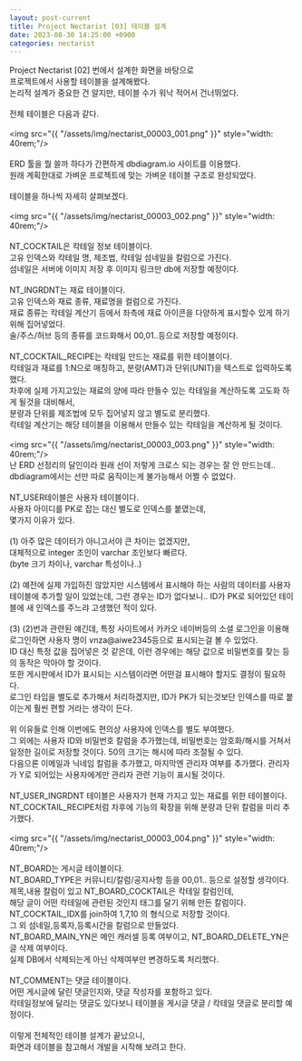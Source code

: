 ```yaml
---
layout: post-current
title: Project Nectarist [03] 테이블 설계
date: 2023-08-30 14:25:00 +0900
categories: nectarist
---
```

Project Nectarist [02] 번에서 설계한 화면을 바탕으로<br>
프로젝트에서 사용할 테이블을 설계해봤다.<br>
논리적 설계가 중요한 건 알지만, 테이블 수가 워낙 적어서 건너뛰었다.<br>
<br>
전체 테이블은 다음과 같다.<br>
<br>
<img src="{{ "/assets/img/nectarist_00003_001.png" }}" style="width: 40rem;"/><br>
<br>
ERD 툴을 뭘 쓸까 하다가 간편하게 dbdiagram.io 사이트를 이용했다.<br>
원래 계획한대로 가벼운 프로젝트에 맞는 가벼운 테이블 구조로 완성되었다.<br>
<br>
테이블을 하나씩 자세히 살펴보겠다.<br>
<br>
<img src="{{ "/assets/img/nectarist_00003_002.png" }}" style="width: 40rem;"/><br>
<br>
NT_COCKTAIL은 칵테일 정보 테이블이다.<br>
고유 인덱스와 칵테일 명, 제조법, 칵테일 섬네일을 칼럼으로 가진다.<br>
섬네일은 서버에 이미지 저장 후 이미지 링크만 db에 저장할 예정이다.<br>
<br>
NT_INGRDNT는 재료 테이블이다.<br>
고유 인덱스와 재료 종류, 재료명을 컬럼으로 가진다.<br>
재료 종류는 칵테일 계산기 등에서 좌측에 재료 아이콘을 다양하게 표시할수 있게 하기위해 집어넣었다. <br>
술/주스/허브 등의 종류를 코드화해서 00,01..등으로 저장할 예정이다.<br>
<br>
NT_COCKTAIL_RECIPE는 칵테일 만드는 재료를 위한 테이블이다.<br>
칵테일과 재료를 1:N으로 매칭하고, 분량(AMT)과 단위(UNIT)을 텍스트로 입력하도록 했다.<br>
차후에 실제 가지고있는 재료의 양에 따라 만들수 있는 칵테일을 계산하도록 고도화 하게 될것을 대비해서,<br>
분량과 단위를 제조법에 모두 집어넣지 않고 별도로 분리했다.<br>
칵테일 계산기는 해당 테이블을 이용해서 만들수 있는 칵테일을 계산하게 될 것이다.<br>
<br>
<img src="{{ "/assets/img/nectarist_00003_003.png" }}" style="width: 40rem;"/><br>
<span class="post-overegg">난 ERD 선정리의 달인이라 원래 선이 저렇게 크로스 되는 경우는 잘 안 만드는데.. dbdiagram에서는 선만 따로 움직이는게 불가능해서 어쩔 수 없었다.</span><br>
<br>
NT_USER테이블은 사용자 테이블이다.<br>
사용자 아이디를 PK로 잡는 대신 별도로 인덱스를 붙였는데,<br>
몇가지 이유가 있다.<br>
<br>
(1) 아주 많은 데이터가 아니고서야 큰 차이는 없겠지만, <br>
대체적으로 integer 조인이 varchar 조인보다 빠르다.<br>
(byte 크기 차이나, varchar 특성이나..)<br>
<br>
(2) 예전에 실제 가입하진 않았지만 시스템에서 표시해야 하는 사람의 데이터를 사용자 테이블에 추가할 일이 있었는데, 그런 경우는 ID가 없다보니.. ID가 PK로 되어있던 테이블에 새 인덱스를 주느랴 고생했던 적이 있다.<br>
<br>
(3) (2)번과 관련된 얘긴데, 특정 사이트에서 카카오 네이버등의 소셜 로그인을 이용해 로그인하면 사용자 명이 vnza@aiwe2345등으로 표시되는걸 볼 수 있었다. <br>
ID 대신 특정 값을 집어넣은 것 같은데, 이런 경우에는 해당 값으로 비밀번호를 찾는 등의 동작은 막아야 할 것이다. <br>
또한 게시판에서 ID가 표시되는 시스템이라면 어떤걸 표시해야 할지도 결정이 필요하다. <br>
로그인 타입을 별도로 추가해서 처리하겠지만, ID가 PK가 되는것보단 인덱스를 따로 붙이는게 훨씬 편할 거라는 생각이 든다.<br>
<br>
위 이유들로 인해 이번에도 편의상 사용자에 인덱스를 별도 부여했다.<br>
그 외에는 사용자 ID와 비밀번호 칼럼을 추가했는데, 비밀번호는 암호화/해시를 거쳐서 일정한 길이로 저장할 것이다. 50의 크기는 해시에 따라 조절될 수 있다.<br>
다음으론 이메일과 닉네임 칼럼을 추가했고, 마지막엔 관리자 여부를 추가했다. 관리자가 Y로 되어있는 사용자에게만 관리자 관련 기능이 표시될 것이다.<br>
<br>
NT_USER_INGRDNT 테이블은 사용자가 현재 가지고 있는 재료를 위한 테이블이다.<br>
NT_COCKTAIL_RECIPE처럼 차후에 기능의 확장을 위해 분량과 단위 칼럼을 미리 추가했다.<br>
<br>
<img src="{{ "/assets/img/nectarist_00003_004.png" }}" style="width: 40rem;"/><br>
<br>
NT_BOARD는 게시글 테이블이다.<br>
NT_BOARD_TYPE은 커뮤니티/칼럼/공지사항 등을 00,01.. 등으로 설정할 생각이다.<br>
제목,내용 칼럼이 있고 NT_BOARD_COCKTAIL은 칵테일 칼럼인데,<br>
해당 글이 어떤 칵테일에 관련된 것인지 태그를 달기 위해 만든 칼럼이다.<br>
NT_COCKTAIL_IDX를 join하여 1,7,10 의 형식으로 저장할 것이다.<br>
그 외 섬네일,등록자,등록시간을 칼럼으로 만들었다.<br>
NT_BOARD_MAIN_YN은 메인 캐러셀 등록 여부이고, NT_BOARD_DELETE_YN은 글 삭제 여부이다.<br> 
실제 DB에서 삭제되는게 아닌 삭제여부만 변경하도록 처리했다.<br>
<br>
NT_COMMENT는 댓글 테이블이다.<br>
어떤 게시글에 달린 댓글인지와, 댓글 작성자를 포함하고 있다.<br>
칵테일정보에 달리는 댓글도 있다보니 테이블을 게시글 댓글 / 칵테일 댓글로 분리할 예정이다.<br>
<br>
이렇게 전체적인 테이블 설계가 끝났으니,<br>
화면과 테이블을 참고해서 개발을 시작해 보려고 한다.